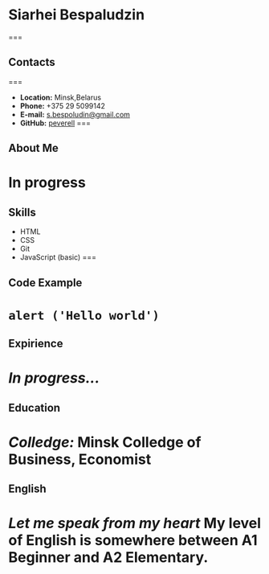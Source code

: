 # **Siarhei Bespaludzin**
===
## **Contacts**
===
* **Location:** Minsk,Belarus
* **Phone:** +375 29 5099142
* **E-mail:** s.bespoludin@gmail.com
* **GitHub:** [peverell](https://github.com/peverell)
===
## **About Me**
In progress
===
## **Skills**
* HTML
* CSS
* Git
* JavaScript (basic)
===
## **Code Example**
`
alert ('Hello world')
`
===
## **Expirience**
*In progress...*
===
## **Education**
*Colledge:* Minsk Colledge of Business, Economist
===
## **English**
*Let me speak from my heart*
My level of English is somewhere between **A1 Beginner** and **A2 Elementary**.
===
